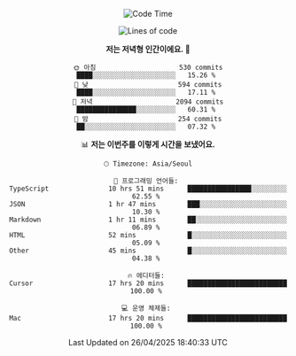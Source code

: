<div align='center'>
 
<!--START_SECTION:waka-->
![Code Time](http://img.shields.io/badge/Code%20Time-4%2C315%20hrs%2032%20mins-blue)

![Lines of code](https://img.shields.io/badge/%EC%A0%80%EB%8A%94%20%EC%97%AC%ED%83%9C%EA%B9%8C%EC%A7%80%20-1.7%20million%20%EC%A4%84%EC%9D%98%20%EC%BD%94%EB%93%9C%EB%A5%BC%20%EC%9E%91%EC%84%B1%ED%96%88%EC%96%B4%EC%9A%94.-blue)

**저는 저녁형 인간이에요. 🦉** 

```text
🌞 아침                     530 commits         ████░░░░░░░░░░░░░░░░░░░░░   15.26 % 
🌆 낮　                     594 commits         ████░░░░░░░░░░░░░░░░░░░░░   17.11 % 
🌃 저녁                     2094 commits        ███████████████░░░░░░░░░░   60.31 % 
🌙 밤　                     254 commits         ██░░░░░░░░░░░░░░░░░░░░░░░   07.32 % 
```


📊 **저는 이번주를 이렇게 시간을 보냈어요.** 

```text
🕑︎ Timezone: Asia/Seoul

💬 프로그래밍 언어들: 
TypeScript               10 hrs 51 mins      ████████████████░░░░░░░░░   62.55 % 
JSON                     1 hr 47 mins        ███░░░░░░░░░░░░░░░░░░░░░░   10.30 % 
Markdown                 1 hr 11 mins        ██░░░░░░░░░░░░░░░░░░░░░░░   06.89 % 
HTML                     52 mins             █░░░░░░░░░░░░░░░░░░░░░░░░   05.09 % 
Other                    45 mins             █░░░░░░░░░░░░░░░░░░░░░░░░   04.38 % 

🔥 에디터들: 
Cursor                   17 hrs 20 mins      █████████████████████████   100.00 % 

💻 운영 체제들: 
Mac                      17 hrs 20 mins      █████████████████████████   100.00 % 
```


 Last Updated on 26/04/2025 18:40:33 UTC
<!--END_SECTION:waka-->
 </div>
<!---
Emewjin/Emewjin is a ✨ special ✨ repository because its `README.md` (this file) appears on your GitHub profile.
You can click the Preview link to take a look at your changes.
--->
